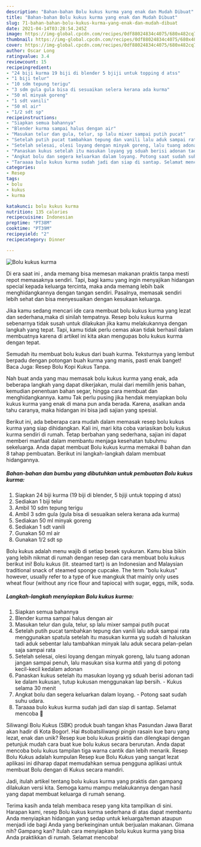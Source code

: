 ```yaml
---
description: "Bahan-bahan Bolu kukus kurma yang enak dan Mudah Dibuat"
title: "Bahan-bahan Bolu kukus kurma yang enak dan Mudah Dibuat"
slug: 71-bahan-bahan-bolu-kukus-kurma-yang-enak-dan-mudah-dibuat
date: 2021-04-14T03:28:54.245Z
image: https://img-global.cpcdn.com/recipes/0df88024834c4075/680x482cq70/bolu-kukus-kurma-foto-resep-utama.jpg
thumbnail: https://img-global.cpcdn.com/recipes/0df88024834c4075/680x482cq70/bolu-kukus-kurma-foto-resep-utama.jpg
cover: https://img-global.cpcdn.com/recipes/0df88024834c4075/680x482cq70/bolu-kukus-kurma-foto-resep-utama.jpg
author: Oscar Long
ratingvalue: 3.4
reviewcount: 15
recipeingredient:
- "24 biji kurma 19 biji di blender 5 bjiji untuk topping d atss"
- "1 biji telur"
- "10 sdm tepung terigu"
- "3 sdm gula gula bisa di sesuaikan selera kerana ada kurma"
- "50 ml minyak goreng"
- "1 sdt vanili"
- "50 ml air"
- "1/2 sdt sp"
recipeinstructions:
- "Siapkan semua bahannya"
- "Blender kurma sampai halus dengan air"
- "Masukan telur dan gula, telur, sp lalu mixer sampai putih pucat"
- "Setelah putih pucat tambahkan tepung dan vanili lalu aduk sampai rata menggunakan spatula setelah itu masukan kurma yg sudah di haluskan tadi aduk sebentar lalu tambahkan minyak lalu aduk secara pelan-pelan saja sampai rata"
- "Setelah selesai, olesi loyang dengan minyak goreng, lalu tuang adonan jangan sampai penuh, lalu masukan sisa kurma atdi yang di potong kecil-kecil kedalam adonan"
- "Panaskan kukus setelah itu masukan loyang yg sduah berisi adonan tadi ke dalam kukusan, tutup kukusan menggunakan lap bersih.  Kukus selama 30 menit"
- "Angkat bolu dan segera keluarkan dalam loyang. Potong saat sudah suhu udara."
- "Taraaaa bulo kukus kurma sudah jadi dan siap di santap. Selamat mencoba 🤗"
categories:
- Resep
tags:
- bolu
- kukus
- kurma

katakunci: bolu kukus kurma 
nutrition: 135 calories
recipecuisine: Indonesian
preptime: "PT38M"
cooktime: "PT39M"
recipeyield: "2"
recipecategory: Dinner

---
```



![Bolu kukus kurma](https://img-global.cpcdn.com/recipes/0df88024834c4075/680x482cq70/bolu-kukus-kurma-foto-resep-utama.jpg)

Di era  saat ini , anda memang bisa memesan makanan praktis tanpa mesti repot memasaknya sendiri. Tapi, bagi kamu yang ingin menyajikan hidangan special kepada keluarga tercinta, maka anda memang lebih baik menghidangkannya dengan tangan sendiri. Pasalnya, memasak sendiri lebih sehat dan bisa menyesuaikan dengan kesukaan keluarga.

Jika kamu sedang mencari ide cara membuat bolu kukus kurma yang lezat dan sederhana,maka di sinilah tempatnya. Resep bolu kukus kurma  sebenarnya tidak susah untuk dilakukan jika kamu melakukannya dengan langkah yang tepat. Tapi, kamu tidak perlu cemas akan tidak berhasil dalam membuatnya 
karena di artikel ini kita akan mengupas bolu kukus kurma dengan tepat.  

Semudah itu membuat bolu kukus dari buah kurma. Teksturnya yang lembut berpadu dengan potongan buah kurma yang manis, pasti enak banget! Baca Juga: Resep Bolu Kopi Kukus Tanpa.

Nah buat anda yang mau memasak bolu kukus kurma yang enak, ada beberapa langkah yang dapat dikerjakan, mulai dari memilih jenis bahan, kemudian penentuan bahan segar, hingga cara membuat dan menghidangkannya. kamu Tak perlu pusing jika hendak menyiapkan bolu kukus kurma yang enak di mana pun anda berada. Karena, asalkan anda  tahu caranya, maka hidangan ini bisa jadi sajian yang spesial.

Berikut ini, ada beberapa cara mudah dalam memasak resep bolu kukus kurma yang siap dihidangkan. Kali ini, mari kita coba variasikan bolu kukus kurma sendiri di rumah. Tetap berbahan yang sederhana, sajian ini dapat memberi manfaat dalam membantu menjaga kesehatan tubuhmu sekeluarga. Anda dapat membuat Bolu kukus kurma memakai 8 bahan dan 8 tahap pembuatan. Berikut ini langkah-langkah dalam membuat hidangannya.

<!--inarticleads1-->

##### Bahan-bahan dan bumbu yang dibutuhkan untuk pembuatan Bolu kukus kurma:

1. Siapkan 24 biji kurma (19 biji di blender, 5 bjiji untuk topping d atss)
1. Sediakan 1 biji telur
1. Ambil 10 sdm tepung terigu
1. Ambil 3 sdm gula (gula bisa di sesuaikan selera kerana ada kurma)
1. Sediakan 50 ml minyak goreng
1. Sediakan 1 sdt vanili
1. Gunakan 50 ml air
1. Gunakan 1/2 sdt sp


Bolu kukus adalah menu wajib di setiap besek syukuran. Kamu bisa bikin yang lebih nikmat di rumah dengan resep dan cara membuat bolu kukus berikut ini! Bolu kukus (lit. steamed tart) is an Indonesian and Malaysian traditional snack of steamed sponge cupcake. The term &#34;bolu kukus&#34; however, usually refer to a type of kue mangkuk that mainly only uses wheat flour (without any rice flour and tapioca) with sugar, eggs, milk, soda. 

<!--inarticleads2-->

##### Langkah-langkah menyiapkan Bolu kukus kurma:

1. Siapkan semua bahannya
1. Blender kurma sampai halus dengan air
1. Masukan telur dan gula, telur, sp lalu mixer sampai putih pucat
1. Setelah putih pucat tambahkan tepung dan vanili lalu aduk sampai rata menggunakan spatula setelah itu masukan kurma yg sudah di haluskan tadi aduk sebentar lalu tambahkan minyak lalu aduk secara pelan-pelan saja sampai rata
1. Setelah selesai, olesi loyang dengan minyak goreng, lalu tuang adonan jangan sampai penuh, lalu masukan sisa kurma atdi yang di potong kecil-kecil kedalam adonan
1. Panaskan kukus setelah itu masukan loyang yg sduah berisi adonan tadi ke dalam kukusan, tutup kukusan menggunakan lap bersih.  - Kukus selama 30 menit
1. Angkat bolu dan segera keluarkan dalam loyang. - Potong saat sudah suhu udara.
1. Taraaaa bulo kukus kurma sudah jadi dan siap di santap. Selamat mencoba 🤗


Siliwangi Bolu Kukus (SBK) produk buah tangan khas Pasundan Jawa Barat akan hadir di Kota Bogor!. Hai #sobatsiliwangi pingin rasain kue baru yang lezat, enak dan unik? Resep kue bolu kukus praktis dan dilengkapi dengan petunjuk mudah cara buat kue bolu kukus secara berurutan. Anda dapat mencoba bolu kukus tampilan tiga warna cantik dan lebih menarik. Resep Bolu Kukus adalah kumpulan Resep kue Bolu Kukus yang sangat lezat aplikasi ini diharap dapat memudahkan semua pengguna aplikasi untuk membuat Bolu dengan di Kukus secara mandiri. 

Jadi, itulah artikel tentang  bolu kukus kurma  yang praktis dan gampang dilakukan versi kita. Semoga kamu mampu melakukannya dengan hasil yang dapat membuat keluarga di rumah senang. 

Terima kasih anda telah membaca resep yang kita tampilkan di sini. Harapan kami, resep  Bolu kukus kurma sederhana di atas dapat membantu Anda menyiapkan hidangan yang sedap untuk keluarga/teman ataupun menjadi ide bagi Anda yang berkeinginan untuk berjualan makanan. Gimana nih? Gampang kan? Itulah cara menyiapkan bolu kukus kurma yang bisa Anda praktikkan di rumah. Selamat mencoba!

